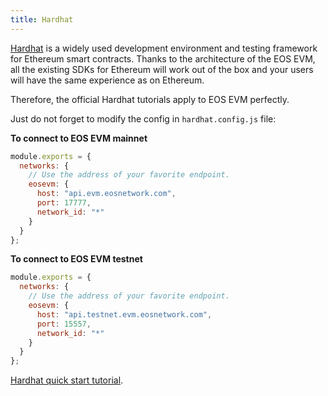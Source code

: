 ```yaml
---
title: Hardhat
---
```


[Hardhat](https://hardhat.org/) is a widely used development environment and testing framework for Ethereum smart contracts. Thanks to the architecture of the EOS EVM, all the existing SDKs for Ethereum will work out of the box and your users will have the same experience as on Ethereum.

Therefore, the official Hardhat tutorials apply to EOS EVM perfectly.

Just do not forget to modify the config in `hardhat.config.js` file:

**To connect to EOS EVM mainnet**

```javascript
module.exports = {
  networks: {
    // Use the address of your favorite endpoint.
    eosevm: {
      host: "api.evm.eosnetwork.com",
      port: 17777,
      network_id: "*"
    }
  }
};
```

**To connect to EOS EVM testnet**

```javascript
module.exports = {
  networks: {
    // Use the address of your favorite endpoint.
    eosevm: {
      host: "api.testnet.evm.eosnetwork.com",
      port: 15557,
      network_id: "*"
    }
  }
};
```

[Hardhat quick start tutorial](https://hardhat.org/tutorial).
